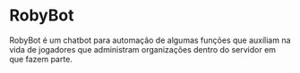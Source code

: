 # RobyBot
RobyBot é um chatbot para automação de algumas funções que auxíliam na vida de jogadores que administram organizações dentro do servidor em que fazem parte.
